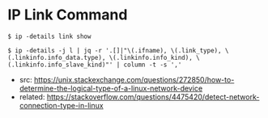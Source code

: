 # IP Link Command

```console
$ ip -details link show
```

```console
$ ip -details -j l | jq -r '.[]|"\(.ifname), \(.link_type), \(.linkinfo.info_data.type), \(.linkinfo.info_kind), \(.linkinfo.info_slave_kind)"' | column -t -s ','
```

- src: https://unix.stackexchange.com/questions/272850/how-to-determine-the-logical-type-of-a-linux-network-device
- related: https://stackoverflow.com/questions/4475420/detect-network-connection-type-in-linux
